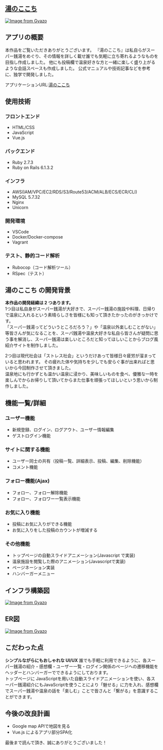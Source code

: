 ## [湯のここち](https://www.yunokokochi.com/)

[![Image from Gyazo](https://i.gyazo.com/b37a9ba46bfee81208c8e792e26d0970.jpg)](https://gyazo.com/b37a9ba46bfee81208c8e792e26d0970)
## アプリの概要

本作品をご覧いただきありがとうございます。
『湯のここち』は私自らがスーパー銭湯をめぐり、その情報を詳しく載せ誰でも気軽に立ち寄れるようなものを目指し作成しました。
他にも投稿欄で温泉好きな方と一緒に楽しく盛り上がるような会話スペースも作成しました。
公式マニュアルや技術記事などを参考に、独学で開発しました。

アプリケーションURL:[湯のここち](https://www.yunokokochi.com/)
## 使用技術

### フロントエンド
* HTML/CSS
* JavaScript
* Vue.js

### バックエンド
* Ruby 2.7.3
* Ruby on Rails 6.1.3.2


### インフラ
* AWS(IAM/VPC/EC2/RDS/S3/Route53/ACM/ALB/ECS/ECR/CLI)
* MySQL 5.7.32
* Nginx
* Unicorn


### 開発環境
* VSCode
* Docker/Docker-compose
* Vagrant
### テスト、静的コード解析
* Rubocop（コード解析ツール）
* RSpec（テスト）
## 湯のここち の開発背景
**本作品の開発経緯は 2 つあります。**<br>
1つ目は私自身がスーパー銭湯が大好きで、スーパー銭湯の施設や料理、日帰りで温泉に入れるという素晴らしさを皆様にも知って頂きたかったのがきっかけです。<br>
「スーパー銭湯ってどういうところだろう？」や「温泉以外楽しむことがない」等皆さんが気になることを、スーパ銭湯や温泉大好きな私自ら皆さんが疑問に思う事を解消し、スーパー銭湯は楽しいところだと知ってほしいことからブログ風紹介サイトを制作しました。<br>

2つ目は現代社会は「ストレス社会」というだけあって皆様日々疲労が溜まっていると思われます。
その疲れた体や気持ちを少しでも安らぐ事が出来ればと思いから今回制作させて頂きました。<br>
温泉地にも行かずとも温かい温泉に浸かり、美味しいものを食べ、優雅な一時を楽しんでからお帰りして頂いてからまた仕事を頑張ってほしいという思いから制作しました。

## 機能一覧/詳細
### ユーザー機能
* 新規登録、ログイン、ログアウト、ユーザー情報編集
* ゲストログイン機能

### サイトに関する機能
* ユーザー同士の共有（投稿一覧、詳細表示、投稿、編集、削除機能）
* コメント機能

### フォロー機能(Ajax)
* フォロー、フォロー解除機能
* フォロー、フォロワー一覧表示機能

### お気に入り機能
* 投稿にお気に入りができる機能
* お気に入りをした投稿のカウントが増減する

### その他機能
* トップページの自動スライドアニメーション(Javascript で実装)
* 温泉施設を閲覧した際のアニメーション(Javascriptで実装)
* ページネーション実装
* ハンバーガーメニュー

## インフラ構築図
[![Image from Gyazo](https://i.gyazo.com/7b6f1e178af7a1084ee0e8dc26192934.png)](https://gyazo.com/7b6f1e178af7a1084ee0e8dc26192934)

## ER図
[![Image from Gyazo](https://i.gyazo.com/d119f2a065a29e55b2ba042abfac5350.png)](https://gyazo.com/d119f2a065a29e55b2ba042abfac5350)
## こだわった点
**シンプルながらにもおしゃれな UI/UX**
誰でも手軽に利用できるように、各スーパー銭湯の紹介・感想欄・ユーザー一覧・ログイン関係のページへの遷移機能を ヘッダーとハンバーガーでできるようにしております。<br>
トップページに JavaScriptを用いた自動スライドアニメーションを使い、各スーパー銭湯紹介にもJavaScriptを使うことにより「魅せる」に力を入れ、感想欄でスーパー銭湯や温泉の話を「楽しむ」ことで皆さんと「繋がる」を意識することができます。
## 今後の改良計画
* Google map APIで地図を見る
* Vue.js によるアプリ部分SPA化

最後まで読んで頂き、誠にありがとうございました！